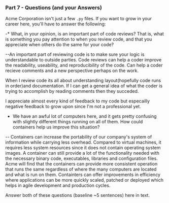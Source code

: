 ### Part 7 - Questions (and your Answers)

Acme Corporation isn't just a few `.py` files. If you want to grow in your
career here, you'll have to answer the following:

-* What, in your opinion, is an important part of code reviews? That is, what is
  something you pay attention to when you review code, and that you appreciate
  when others do the same for your code?

--An important part of reviewing code is to make sure your logic is understandable to outside parties. Code reviews can help a coder
improve the readability, useability, and reproducibility of the code. Can help a coder recieve comments and a new perspective perhaps on the work.

When I review code its all about understanding layout(hopefully code runs in order)and documentation. If I can get a general idea of what the coder is trying to accomplish by reading comments then they succeded.

I appreciate almost every kind of feedback to my code but especailly negative feedback to grow upon since I'm not a professional yet.


* We have an awful lot of computers here, and it gets pretty confusing with
  slightly different things running on all of them. How could containers help us
  improve this situation?

-- Containers can increase the portability of our company's system of information while carrying less overhead. Compared to virtual machines, it requires less system resources since it does not contain operating system images. A container can still provide a lot of the functionality needed with the necessary binary code, executables, libraries and configuration files. 
Acme will find that the containers can provide more
consistent operation that runs the same regardless of where the many computers are located and what is run on them. Containters can offer improvements in efficiency where applications can be more quickly scaled, patched or deployed which helps in agile development and production
cycles.


Answer both of these questions (baseline ~5 sentences) here in text.